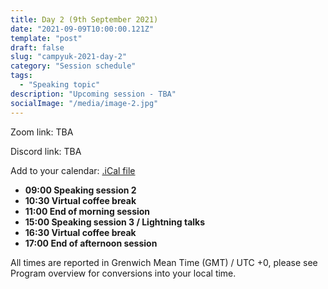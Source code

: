 ```yaml
---
title: Day 2 (9th September 2021)
date: "2021-09-09T10:00:00.121Z"
template: "post"
draft: false
slug: "campyuk-2021-day-2"
category: "Session schedule"
tags:
  - "Speaking topic"
description: "Upcoming session - TBA"
socialImage: "/media/image-2.jpg"
---
```

Zoom link: TBA

Discord link: TBA 

Add to your calendar: [.iCal file](./campyuk_2021_conference.ics)

* **09:00 Speaking session 2**
* **10:30 Virtual coffee break**
* **11:00 End of morning session**
* **15:00 Speaking session 3 / Lightning talks** 
* **16:30 Virtual coffee break**
* **17:00 End of afternoon session**

All times are reported in Grenwich Mean Time (GMT) / UTC +0, please see Program overview for conversions into your local time.